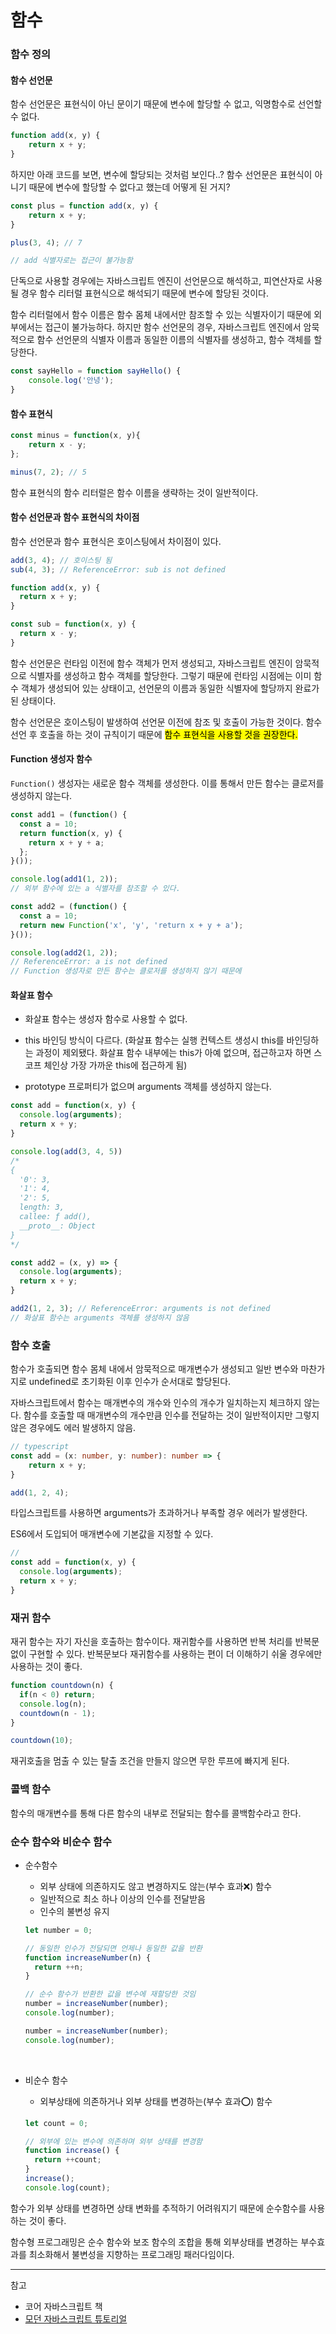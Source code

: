 # 함수

### 함수 정의

#### 함수 선언문
함수 선언문은 표현식이 아닌 문이기 때문에 변수에 할당할 수 없고, 익명함수로 선언할 수 없다.

```javascript
function add(x, y) {
    return x + y;
}
```

하지만 아래 코드를 보면, 변수에 할당되는 것처럼 보인다..?
함수 선언문은 표현식이 아니기 때문에 변수에 할당할 수 없다고 했는데 어떻게 된 거지?

```javascript
const plus = function add(x, y) {
    return x + y;
}

plus(3, 4); // 7

// add 식별자로는 접근이 불가능함
```
단독으로 사용할 경우에는 자바스크립트 엔진이 선언문으로 해석하고, 피연산자로 사용될 경우 함수 리터럴 표현식으로 해석되기 때문에 변수에 할당된 것이다.


함수 리터럴에서 함수 이름은 함수 몸체 내에서만 참조할 수 있는 식별자이기 때문에 외부에서는 접근이 불가능하다. 하지만 함수 선언문의 경우, 자바스크립트 엔진에서 암묵적으로 함수 선언문의 식별자 이름과 동일한 이름의 식별자를 생성하고, 함수 객체를 할당한다.

```javascript
const sayHello = function sayHello() {
    console.log('안녕');
}
```

#### 함수 표현식

```javascript
const minus = function(x, y){
    return x - y;
};

minus(7, 2); // 5
```
함수 표현식의 함수 리터럴은 함수 이름을 생략하는 것이 일반적이다.

#### 함수 선언문과 함수 표현식의 차이점

함수 선언문과 함수 표현식은 호이스팅에서 차이점이 있다.

```javascript
add(3, 4); // 호이스팅 됨
sub(4, 3); // ReferenceError: sub is not defined 

function add(x, y) {
  return x + y;
}

const sub = function(x, y) {
  return x - y;
}
```
함수 선언문은 런타임 이전에 함수 객체가 먼저 생성되고, 자바스크립트 엔진이 암묵적으로 식별자를 생성하고 함수 객체를 할당한다. 그렇기 때문에 런타임 시점에는 이미 함수 객체가 생성되어 있는 상태이고, 선언문의 이름과 동일한 식별자에 할당까지 완료가 된 상태이다.

함수 선언문은 호이스팅이 발생하여 선언문 이전에 참조 및 호출이 가능한 것이다. 함수 선언 후 호출을 하는 것이 규칙이기 때문에 <mark>함수 표현식을 사용할 것을 권장한다.</mark>

#### Function 생성자 함수

`Function()` 생성자는 새로운 함수 객체를 생성한다. 이를 통해서 만든 함수는 클로저를 생성하지 않는다.

```javascript
const add1 = (function() {
  const a = 10;
  return function(x, y) {
    return x + y + a;
  };
}());

console.log(add1(1, 2));
// 외부 함수에 있는 a 식별자를 참조할 수 있다.

const add2 = (function() {
  const a = 10;
  return new Function('x', 'y', 'return x + y + a');
}());

console.log(add2(1, 2));
// ReferenceError: a is not defined
// Function 생성자로 만든 함수는 클로저를 생성하지 않기 때문에
```


#### 화살표 함수

- 화살표 함수는 생성자 함수로 사용할 수 없다.

- this 바인딩 방식이 다르다. (화살표 함수는 실행 컨텍스트 생성시 this를 바인딩하는 과정이 제외됐다. 화살표 함수 내부에는 this가 아예 없으며, 접근하고자 하면 스코프 체인상 가장 가까운 this에 접근하게 됨)

- prototype 프로퍼티가 없으며 arguments 객체를 생성하지 않는다.

```javascript
const add = function(x, y) {
  console.log(arguments);
  return x + y;
}

console.log(add(3, 4, 5))
/*
{
  '0': 3,
  '1': 4,
  '2': 5,
  length: 3,
  callee: ƒ add(),
  __proto__: Object
}
*/

const add2 = (x, y) => {
  console.log(arguments);
  return x + y;
}

add2(1, 2, 3); // ReferenceError: arguments is not defined
// 화살표 함수는 arguments 객체를 생성하지 않음
```

### 함수 호출

함수가 호출되면 함수 몸체 내에서 암묵적으로 매개변수가 생성되고 일반 변수와 마찬가지로 undefined로 초기화된 이후 인수가 순서대로 할당된다.

자바스크립트에서 함수는 매개변수의 개수와 인수의 개수가 일치하는지 체크하지 않는다. 함수를 호출할 때 매개변수의 개수만큼 인수를 전달하는 것이 일반적이지만 그렇지 않은 경우에도 에러 발생하지 않음.


```typescript
// typescript
const add = (x: number, y: number): number => {
    return x + y;
}

add(1, 2, 4);
```
타입스크립트를 사용하면 arguments가 초과하거나 부족할 경우 에러가 발생한다.

ES6에서 도입되어 매개변수에 기본값을 지정할 수 있다.
```javascript
//
const add = function(x, y) {
  console.log(arguments);
  return x + y;
}
```

### 재귀 함수

재귀 함수는 자기 자신을 호출하는 함수이다. 재귀함수를 사용하면 반복 처리를 반복문 없이 구현할 수 있다. 반복문보다 재귀함수를 사용하는 편이 더 이해하기 쉬울 경우에만 사용하는 것이 좋다.

```javascript
function countdown(n) {
  if(n < 0) return;
  console.log(n);
  countdown(n - 1);
}

countdown(10);
```
재귀호출을 멈출 수 있는 탈출 조건을 만들지 않으면 무한 루프에 빠지게 된다.

### 콜백 함수
함수의 매개변수를 통해 다른 함수의 내부로 전달되는 함수를 콜백함수라고 한다.


### 순수 함수와 비순수 함수

- 순수함수
  - 외부 상태에 의존하지도 않고 변경하지도 않는(부수 효과❌) 함수
  - 일반적으로 최소 하나 이상의 인수를 전달받음
  - 인수의 불변성 유지

  ```javascript
  let number = 0;

  // 동일한 인수가 전달되면 언제나 동일한 값을 반환
  function increaseNumber(n) {
    return ++n;
  }

  // 순수 함수가 반환한 값을 변수에 재할당한 것임
  number = increaseNumber(number);
  console.log(number);

  number = increaseNumber(number);
  console.log(number);
  ```

<br />

- 비순수 함수
  - 외부상태에 의존하거나 외부 상태를 변경하는(부수 효과⭕️) 함수

  ```javascript
  let count = 0;

  // 외부에 있는 변수에 의존하며 외부 상태를 변경함
  function increase() {
    return ++count;
  }
  increase();
  console.log(count);

  ```

함수가 외부 상태를 변경하면 상태 변화를 추적하기 어려워지기 때문에 순수함수를 사용하는 것이 좋다.

함수형 프로그래밍은 순수 함수와 보조 함수의 조합을 통해 외부상태를 변경하는 부수효과를 최소화해서 불변성을 지향하는 프로그래밍 패러다임이다.

---
참고
- 코어 자바스크립트 책
- [모던 자바스크립트 튜토리얼](https://ko.javascript.info/arrow-functions)